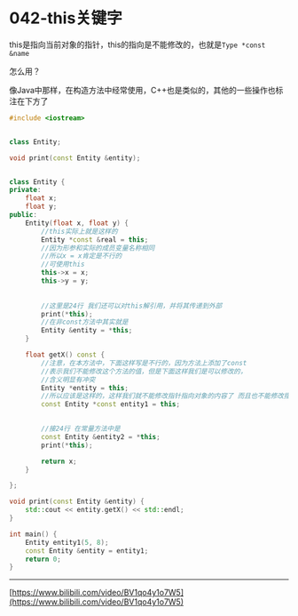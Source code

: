 # 042-this关键字

this是指向当前对象的指针，this的指向是不能修改的，也就是`Type *const &name`

怎么用？

像Java中那样，在构造方法中经常使用，C++也是类似的，其他的一些操作也标注在下方了

```c++
#include <iostream>


class Entity;

void print(const Entity &entity);


class Entity {
private:
    float x;
    float y;
public:
    Entity(float x, float y) {
        //this实际上就是这样的
        Entity *const &real = this;
        //因为形参和实际的成员变量名称相同
        //所以x = x肯定是不行的
        //可使用this
        this->x = x;
        this->y = y;
        
        
        //这里是24行 我们还可以对this解引用，并将其传递到外部
        print(*this);
        //在非const方法中其实就是
        Entity &entity = *this;
    }

    float getX() const {
        //注意，在本方法中，下面这样写是不行的，因为方法上添加了const
        //表示我们不能修改这个方法的值，但是下面这样我们是可以修改的，
        //含义明显有冲突
        Entity *entity = this;
        //所以应该是这样的，这样我们就不能修改指针指向对象的内容了 而且也不能修改指针指向的内容
        const Entity *const entity1 = this;

        
        //接24行 在常量方法中是
        const Entity &entity2 = *this;
        print(*this);

        return x;
    }

};

void print(const Entity &entity) {
    std::cout << entity.getX() << std::endl;
}

int main() {
    Entity entity1(5, 8);
    const Entity &entity = entity1;
    return 0;
}
```

******************


[https://www.bilibili.com/video/BV1qo4y1o7W5](https://www.bilibili.com/video/BV1qo4y1o7W5)